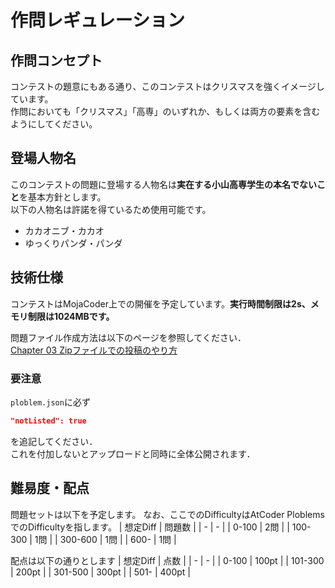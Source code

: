 # 作問レギュレーション
## 作問コンセプト
コンテストの題意にもある通り、このコンテストはクリスマスを強くイメージしています。  
作問においても「クリスマス」「高専」のいずれか、もしくは両方の要素を含むようにしてください。  
## 登場人物名
このコンテストの問題に登場する人物名は**実在する小山高専学生の本名でないこと**を基本方針とします。  
以下の人物名は許諾を得ているため使用可能です。
- カカオニブ・カカオ
- ゆっくりパンダ・パンダ
## 技術仕様
コンテストはMojaCoder上での開催を予定しています。**実行時間制限は2s、メモリ制限は1024MBです。**  

問題ファイル作成方法は以下のページを参照してください．  
[Chapter 03 Zipファイルでの投稿のやり方](https://zenn.dev/makutamoto/books/how-to-post-to-mojacoder/viewer/using-zip-upload)
### 要注意
```ploblem.json```に必ず
```json
"notListed": true
```
を追記してください．  
これを付加しないとアップロードと同時に全体公開されます．
## 難易度・配点
問題セットは以下を予定します。
なお、ここでのDifficultyはAtCoder PloblemsでのDifficultyを指します。
| 想定Diff | 問題数 |
| - | - |
| 0-100 | 2問 |
| 100-300 | 1問 |
| 300-600 | 1問 |
| 600- | 1問 |

配点は以下の通りとします
| 想定Diff | 点数 |
| - | - |
| 0-100 | 100pt |
| 101-300 | 200pt |
| 301-500 | 300pt |
| 501- | 400pt |
